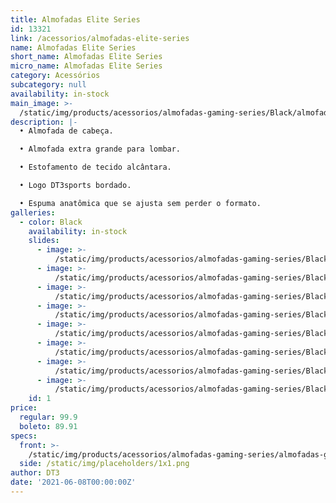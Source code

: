 ```yaml
---
title: Almofadas Elite Series
id: 13321
link: /acessorios/almofadas-elite-series
name: Almofadas Elite Series
short_name: Almofadas Elite Series
micro_name: Almofadas Elite Series
category: Acessórios
subcategory: null
availability: in-stock
main_image: >-
  /static/img/products/acessorios/almofadas-gaming-series/Black/almofadas-gaming-series-00.jpg
description: |-
  • Almofada de cabeça.

  • Almofada extra grande para lombar.

  • Estofamento de tecido alcântara.

  • Logo DT3sports bordado.

  • Espuma anatômica que se ajusta sem perder o formato. 
galleries:
  - color: Black
    availability: in-stock
    slides:
      - image: >-
          /static/img/products/acessorios/almofadas-gaming-series/Black/almofadas-gaming-series-00.jpg
      - image: >-
          /static/img/products/acessorios/almofadas-gaming-series/Black/almofadas-gaming-series-01.jpg
      - image: >-
          /static/img/products/acessorios/almofadas-gaming-series/Black/almofadas-gaming-series-02.jpg
      - image: >-
          /static/img/products/acessorios/almofadas-gaming-series/Black/almofadas-gaming-series-03.jpg
      - image: >-
          /static/img/products/acessorios/almofadas-gaming-series/Black/almofadas-gaming-series-04.jpg
      - image: >-
          /static/img/products/acessorios/almofadas-gaming-series/Black/almofadas-gaming-series-05.jpg
      - image: >-
          /static/img/products/acessorios/almofadas-gaming-series/Black/almofadas-gaming-series-06.jpg
      - image: >-
          /static/img/products/acessorios/almofadas-gaming-series/Black/almofadas-gaming-series-07.jpg
    id: 1
price:
  regular: 99.9
  boleto: 89.91
specs:
  front: >-
    /static/img/products/acessorios/almofadas-gaming-series/almofadas-gaming-series-specs-frontal.svg
  side: /static/img/placeholders/1x1.png
author: DT3
date: '2021-06-08T00:00:00Z'
---
```

